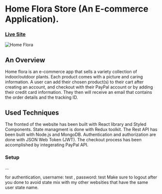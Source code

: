 # Home Flora Store (An E-commerce Application).

### [Live Site](https://home-flora.herokuapp.com/)

![Home Flora](https://i.postimg.cc/pT0WBbHL/home-flora-home.png)

## An Overview 
Home flora is an e-commerce app that sells a variety collection of indoor/outdoor plants.
Each product comes with a picture and caring information. A user can add their chosen product(s) to their cart after creating an account,
and checkout with their PayPal account or by adding their credit card information. 
They then will receive an email that contains the order details and the tracking ID.  


## Used Techniques 
The fronted of the website has been built with React library and Styled Components. State managment is done with Redux toolkit. 
The Rest API has been built with Node.js and MongoDB. Authentication and authorization are done with JSON Web Token (JWT). 
The checkout process has been accomplished by integerating PayPal API.

### Setup

...

for authentication, username: test , password: test
Make sure to logout after you done to avoid state mix with my other websities that have the same user state name.
